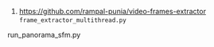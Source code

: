 1. https://github.com/rampal-punia/video-frames-extractor
`frame_extractor_multithread.py`

run_panorama_sfm.py